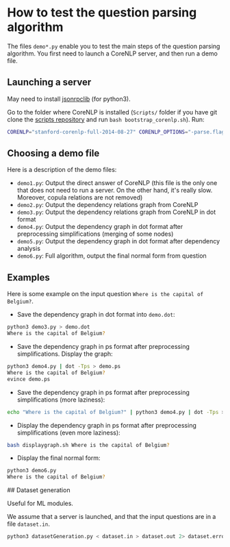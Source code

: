 # How to test the question parsing algorithm

The files `demo*.py` enable you to test the main steps of the question parsing algorithm. You first need to launch a CoreNLP server, and then run a demo file.

## Launching a server

May need to install [jsonrpclib](https://github.com/tcalmant/jsonrpclib) (for python3).

Go to the folder where CoreNLP is installed (`Scripts/` folder if you have git clone the [scripts repository](https://github.com/ProjetPP/Scripts) and run `bash bootstrap_corenlp.sh`). Run:

```bash
CORENLP="stanford-corenlp-full-2014-08-27" CORENLP_OPTIONS="-parse.flags \" -makeCopulaHead\"" python3 -m corenlp
```

## Choosing a demo file

Here is a description of the demo files:

* `demo1.py`: Output the direct answer of CoreNLP (this file is the only one that does not need to run a server. On the other hand, it's really slow. Moreover, copula relations are not removed)
* `demo2.py`: Output the dependency relations graph from CoreNLP
* `demo3.py`: Output the dependency relations graph from CoreNLP in dot format
* `demo4.py`: Output the dependency graph in dot format after preprocessing simplifications (merging of some nodes)
* `demo5.py`: Output the dependency graph in dot format after dependency analysis
* `demo6.py`: Full algorithm, output the final normal form from question

## Examples

Here is some example on the input question `Where is the capital of Belgium?`.

* Save the dependency graph in dot format into `demo.dot`: 
```bash
python3 demo3.py > demo.dot
Where is the capital of Belgium?
```

* Save the dependency graph in ps format after preprocessing simplifications. Display the graph:
```bash
python3 demo4.py | dot -Tps > demo.ps
Where is the capital of Belgium?
evince demo.ps
``` 

* Save the dependency graph in ps format after preprocessing simplifications (more laziness):
```bash
echo "Where is the capital of Belgium?" | python3 demo4.py | dot -Tps > demo.ps
```

* Display the dependency graph in ps format after preprocessing simplifications (even more laziness):
```bash
bash displaygraph.sh Where is the capital of Belgium?
```

* Display the final normal form:
```bash
python3 demo6.py
Where is the capital of Belgium?
``` 

## Dataset generation

Useful for ML modules.

We assume that a server is launched, and that the input questions are in a file `dataset.in`.

```bash
python3 datasetGeneration.py < dataset.in > dataset.out 2> dataset.error
```
